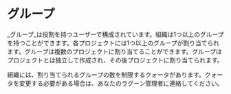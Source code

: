 # グループ

_グループ_は役割を持つユーザーで構成されています。組織は1つ以上のグループを持つことができます。各プロジェクトには1つ以上のグループが割り当てられます。グループは複数のプロジェクトに割り当てることができます。グループはプロジェクトとは独立して作成され、その後プロジェクトに割り当てられます。

組織には、割り当てられるグループの数を制限するクォータがあります。クォータを変更する必要がある場合は、あなたのラグーン管理者に連絡してください。